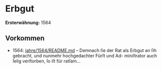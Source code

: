 # Erbgut

**Ersterwähnung:** 1564

## Vorkommen
- 1564: [jahre/1564/README.md](../jahre/1564/README.md) – Demnach ſie der Rat als Erbgut an
ſih gebracht, und nunmehr hochgedachter Fürſt und Ad-
miniſtrator auch ſelig verſtorben, ſo iſt für ratſam...
